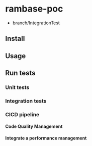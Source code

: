 # rambase-poc
- branch/IntegrationTest

## Install

## Usage

## Run tests

### Unit tests

### Integration tests

### CICD pipeline

#### Code Quality Management

#### Integrate a performance management
